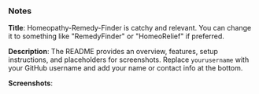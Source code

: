 ### Notes
 **Title**:
 Homeopathy-Remedy-Finder is catchy and relevant. You can change it to something like "RemedyFinder" or "HomeoRelief" if preferred.
 
 **Description**:
 The README provides an overview, features, setup instructions, and placeholders for screenshots. Replace `yourusername` with your GitHub username and add your name or contact info at the bottom.
 
 **Screenshots**: 
